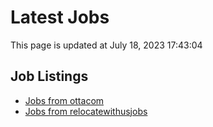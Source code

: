 # Latest Jobs

This page is updated at July 18, 2023 17:43:04

## Job Listings

- [Jobs from ottacom](jobs/ottacom.md)
- [Jobs from relocatewithusjobs](jobs/relocatewithus.md)

